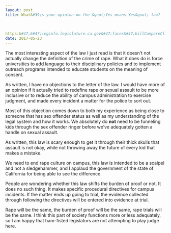 ```yaml
---
layout: post
title: What&#39;s your opinion on the &quot;Yes means Yes&quot; law?
    
        
    
https:&#47;&#47;leginfo.legislature.ca.gov&#47;faces&#47;billCompareClient.xhtml?bill_id=201320140SB967
date: 2017-05-23
---
```


<p>The most interesting aspect of the law I just read is that it doesn’t not actually change the definition of the crime of rape. What it does do is force universities to add language to their disciplinary policies and to implement outreach programs intended to educate students on the meaning of consent.</p><p>As written, I have no objections to the letter of the law. I would have more of an opinion if it actually tried to redefine rape or sexual assault to be more inclusive or to reduce the ability of campus administration to exercise judgment, and made every incident a matter for the police to sort out.</p><p>Most of this objection comes down to both my experience as being close to someone that has sex offender status as well as my understanding of the legal system and how it works. We absolutely do <b>not</b> need to be funneling kids through the sex offender ringer before we’ve adequately gotten a handle on sexual assault.</p><p>As written, this law is scary enough to get it through their thick skulls that assault is not okay, while not throwing away the future of every kid that makes a mistake.</p><p>We need to end rape culture on campus, this law is intended to be a scalpel and not a sledgehammer, and I applaud the government of the state of California for being able to see the difference.</p><p>People are wondering whether this law shifts the burden of proof or not. It does no such thing. It makes specific procedural directives for campus incidents. If the matter ends up going to trial, the evidence collected through following the directives will be entered into evidence at trial.</p><p>Rape will be the same, the burden of proof will be the same, rape trials will be the same. I think this part of society functions more or less adequately, so I am happy that ham-fisted legislators are not attempting to play judge here.</p>
